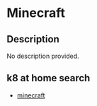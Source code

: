 # Minecraft

## Description

No description provided.

## k8 at home search

- [minecraft](https://nanne.dev/k8s-at-home-search/#/minecraft)
